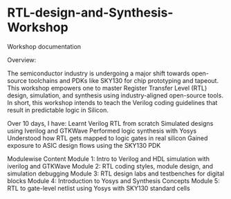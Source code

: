 # RTL-design-and-Synthesis-Workshop
Workshop documentation 

Overview:

The semiconductor industry is undergoing a major shift towards open-source toolchains and PDKs like SKY130 for chip prototyping and tapeout.
This workshop empowers one to master Register Transfer Level (RTL) design, simulation, and synthesis using industry-aligned open-source tools.
In short, this workshop intends to teach the Verilog coding guidelines that result in predictable logic in Silicon.

Over 10 days, I have:
Learnt Verilog RTL from scratch
Simulated designs using Iverilog and GTKWave
Performed logic synthesis with Yosys
Understood how RTL gets mapped to logic gates in real silicon
Gained exposure to ASIC design flows using the SKY130 PDK

Modulewise Content
Module 1: Intro to Verilog and HDL simulation with iverilog and GTKWave
Module 2: RTL coding styles, module design, and simulation debugging
Module 3: RTL design labs and testbenches for digital blocks
Module 4: Introduction to Yosys and Synthesis Concepts
Module 5: RTL to gate-level netlist using Yosys with SKY130 standard cells


